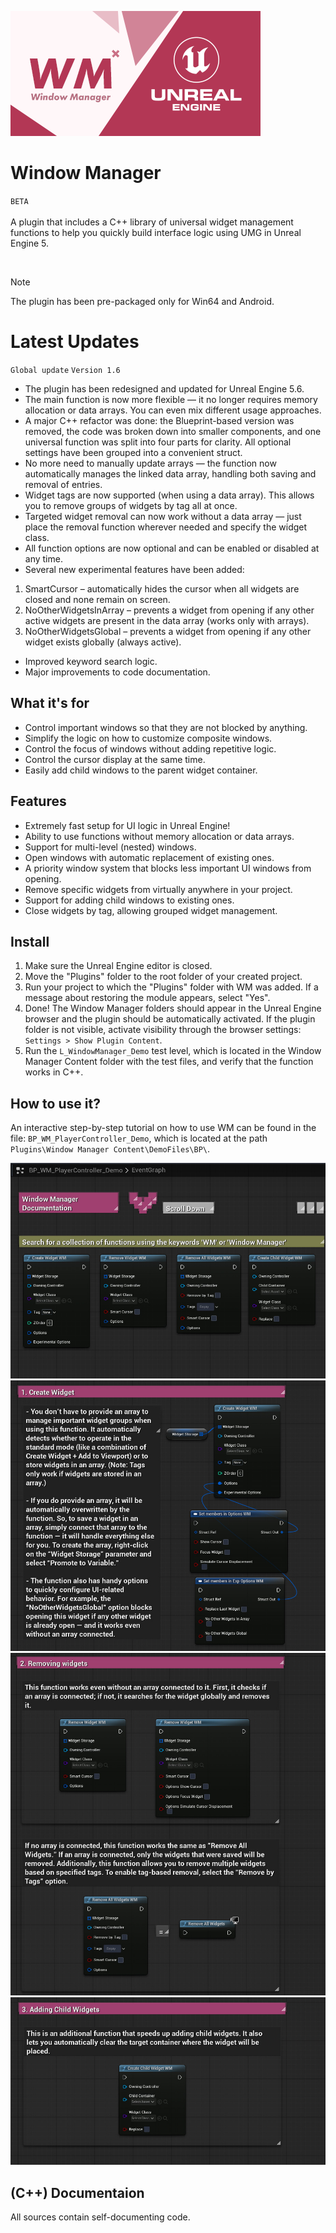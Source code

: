 ![Window Manager](./_Misc/Preview.png)

# Window Manager
`BETA`<br><br>
A plugin that includes a C++ library of universal widget management functions to help you quickly build interface logic using UMG in Unreal Engine 5.

<br>

> [!NOTE]
> The plugin has been pre-packaged only for Win64 and Android.

# Latest Updates
`Global update`
`Version 1.6`
- The plugin has been redesigned and updated for Unreal Engine 5.6.
- The main function is now more flexible — it no longer requires memory allocation or data arrays. You can even mix different usage approaches.
- A major C++ refactor was done: the Blueprint-based version was removed, the code was broken down into smaller components, and one universal function was split into four parts for clarity. All optional settings have been grouped into a convenient struct.
- No more need to manually update arrays — the function now automatically manages the linked data array, handling both saving and removal of entries.
- Widget tags are now supported (when using a data array). This allows you to remove groups of widgets by tag all at once.
- Targeted widget removal can now work without a data array — just place the removal function wherever needed and specify the widget class.
- All function options are now optional and can be enabled or disabled at any time.
- Several new experimental features have been added:
1. SmartCursor – automatically hides the cursor when all widgets are closed and none remain on screen.
2. NoOtherWidgetsInArray – prevents a widget from opening if any other active widgets are present in the data array (works only with arrays).
3. NoOtherWidgetsGlobal – prevents a widget from opening if any other widget exists globally (always active).
- Improved keyword search logic.
- Major improvements to code documentation.

## What it's for
- Control important windows so that they are not blocked by anything.
- Simplify the logic on how to customize composite windows.
- Control the focus of windows without adding repetitive logic.
- Control the cursor display at the same time.
- Easily add child windows to the parent widget container.

## Features
- Extremely fast setup for UI logic in Unreal Engine!
- Ability to use functions without memory allocation or data arrays.
- Support for multi-level (nested) windows.
- Open windows with automatic replacement of existing ones.
- A priority window system that blocks less important UI windows from opening.
- Remove specific widgets from virtually anywhere in your project.
- Support for adding child windows to existing ones.
- Close widgets by tag, allowing grouped widget management.

## Install
1. Make sure the Unreal Engine editor is closed.
2. Move the "Plugins" folder to the root folder of your created project.
3. Run your project to which the "Plugins" folder with WM was added. If a message about restoring the module appears, select "Yes".
4. Done! The Window Manager folders should appear in the Unreal Engine browser and the plugin should be automatically activated. If the plugin folder is not visible, activate visibility through the browser settings: `Settings > Show Plugin Content`.
5. Run the `L_WindowManager_Demo` test level, which is located in the Window Manager Content folder with the test files, and verify that the function works in C++.

## How to use it?
An interactive step-by-step tutorial on how to use WM can be found in the file: `BP_WM_PlayerController_Demo`, which is located at the path `Plugins\Window Manager Content\DemoFiles\BP\`.

![Window Manager](./_Misc/Tutorial/Tutorial_1.jpg)
![Window Manager](./_Misc/Tutorial/Tutorial_2.jpg)
![Window Manager](./_Misc/Tutorial/Tutorial_3.jpg)
![Window Manager](./_Misc/Tutorial/Tutorial_4.jpg)

## (C++) Documentaion
All sources contain self-documenting code.
